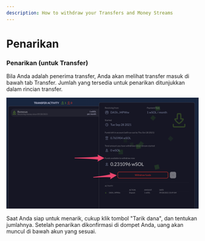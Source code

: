 ```yaml
---
description: How to withdraw your Transfers and Money Streams
---
```


# Penarikan

### Penarikan **(untuk Transfer)**

Bila Anda adalah penerima transfer, Anda akan melihat transfer masuk di bawah tab Transfer. Jumlah yang tersedia untuk penarikan ditunjukkan dalam rincian transfer.

![](../.gitbook/assets/withdrawal.png)

Saat Anda siap untuk menarik, cukup klik tombol "Tarik dana", dan tentukan jumlahnya. Setelah penarikan dikonfirmasi di dompet Anda, uang akan muncul di bawah akun yang sesuai.
